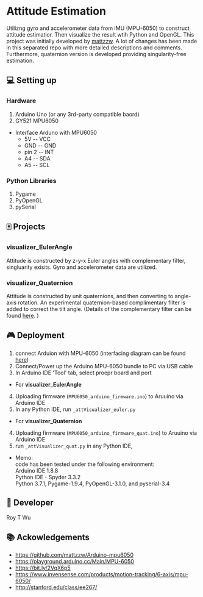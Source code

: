 # Attitude Estimation

Utilizng gyro and accelerometer data from IMU (MPU-6050) to construct attitude estimatior. Then visualize the result wtih Python and OpenGL. This project was initially developed by [mattzzw](https://bit.ly/2TF1jrU). A lot of changes has been made in this separated repo with more detailed descriptions and comments. Furthermore, quaternion version is developed providing singularity-free estimation.


💻 Setting up
----------------
### Hardware
1. Arduino Uno (or any 3rd-party compatible baord)
2. GY521 MPU6050

- Interface Arduno with MPU6050
  - 5V -- VCC
  - GND -- GND
  - pin 2 -- INT
  - A4 -- SDA
  - A5 -- SCL

### Python Libraries
1. Pygame
2. PyOpenGL
3. pySerial


🀄️ Projects
----------- 
### visualizer_EulerAngle
Attitude is constructed by z-y-x Euler angles with complementary filter, singluarity exisits. Gyro and accelerometer data are utilized. 

### visualizer_Quaternion
Attitude is constructed by unit quaternions, and then converting to angle-axis rotation. An experimental quaternion-based complimentary filter is added to correct the tilt angle. (Details of the complementary filter can be found [here](https://stanford.edu/class/ee267/notes/ee267_notes_imu.pdf). )


🎮 Deployment
--------------
1. connect Arduion with MPU-6050 (interfacing diagram can be found [here](https://bit.ly/2VqX6p5))
2. Connect/Power up the Arduino MPU-6050 bundle to PC via USB cable
3. In Arduino IDE 'Tool' tab, select proepr board and port

- For **visualizer_EulerAngle**
4. Uploading firmware (`MPU6050_arduino_firmware.ino`) to Aruuino via Arduino IDE 
5. In any Python IDE, run `_attVisualizer_euler.py` 

- For **visualizer_Quaternion** 
4. Uploading firmware (`MPU6050_arduino_firmware_quat.ino`) to Aruuino via Arduino IDE 
5. run `_attVisualizer_quat.py` in any Python IDE, 

- Memo:  
 code has been tested under the following environment:     
 Arduino IDE 1.8.8  
 Python IDE - Spyder 3.3.2   
 Python 3.7.1, Pygame-1.9.4, PyOpenGL-3.1.0, and  pyserial-3.4   



🤖 Developer
------
Roy T Wu

📚 Ackowledgements
---------------
- https://github.com/mattzzw/Arduino-mpu6050
- https://playground.arduino.cc/Main/MPU-6050
- https://bit.ly/2VqX6p5
- https://www.invensense.com/products/motion-tracking/6-axis/mpu-6050/
- http://stanford.edu/class/ee267/
